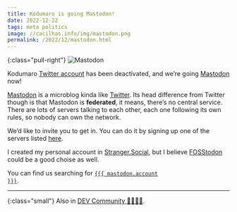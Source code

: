```yaml
---
title: Kodumaro is going Mastodon!
date: 2022-12-22
tags: meta politics
image: //cacilhas.info/img/mastodon.png
permalink: /2022/12/mastodon.html
---
```

[dev.to]: https://dev.to/cacilhas/kodumaro-is-going-mastodon-cbl
[fosstodon]: https://fosstodon.org/
[official-site]: https://joinmastodon.org/
[servers]: https://joinmastodon.org/servers
[stranger.social]: https://stranger.social/
[twitter]: https://twitter.com/
[twitter-account]: https://twitter.com/kodumaro

{:class="pull-right"} <img src="{{{ image }}}" alt="Mastodon"/>

Kodumaro [Twitter account][twitter-account] has been deactivated, and we’re
going <a href="{{{ mastodon.url }}}">Mastodon</a> now!

[Mastodon][official-site] is a microblog kinda like [Twitter][twitter]. Its
head difference from Twitter though is that Mastodon is **federated**, it means,
there’s no central service. There are lots of servers talking to each other,
each one following its own rules, so nobody can own the network.

We’d like to invite you to get in. You can do it by signing up one of the
servers listed [here][servers].

I created my personal account in [Stranger.Social][stranger.social], but I
believe [FOSStodon][fosstodon] could be a good choise as well.

You can find us searching for
<a href="{{{ mastodon.url }}}"><code>{{{ mastodon.account }}}</code></a>.

-----

{:class="small"} Also in [DEV Community 👩‍💻👨‍💻][dev.to].
